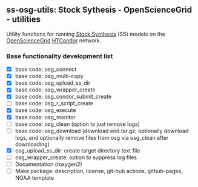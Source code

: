 ## ss-osg-utils: Stock Sythesis - OpenScienceGrid - utilities 

Utility functions for running [Stock Synthesis](https://github.com/nmfs-stock-synthesis/stock-synthesis) (SS) models on the [OpenScienceGrid](https://osg-htc.org/) [HTCondor](https://htcondor.org/) network.

### Base functionality development list
- [x] base code: osg_connect
- [x] base code: osg_multi-copy
- [x] base code: osg_upload_ss_dir
- [x] base code: osg_wrapper_create
- [x] base code: osg_condor_submit_create
- [ ] base code: osg_r_script_create
- [x] base code: osg_execute
- [x] base code: osg_monitor
- [ ] base code: osg_clean (option to just remove logs)
- [ ] base code: osg_download (download end.tar.gz, optionally download logs, and optionally remove files from osg via osg_clean after downloading)
- [x] osg_upload_ss_dir: create target directory text file
- [ ] osg_wrapper_create: option to suppress log files
- [ ] Documentation (roxygen2)
- [ ] Make package: description, license, git-hub actions, github-pages, NOAA template